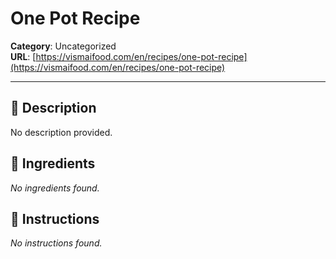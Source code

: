 # One Pot Recipe

**Category**: Uncategorized  
**URL**: [https://vismaifood.com/en/recipes/one-pot-recipe](https://vismaifood.com/en/recipes/one-pot-recipe)  


---

## 📝 Description
No description provided.



## 🧂 Ingredients
*No ingredients found.*

## 🍳 Instructions
*No instructions found.*



